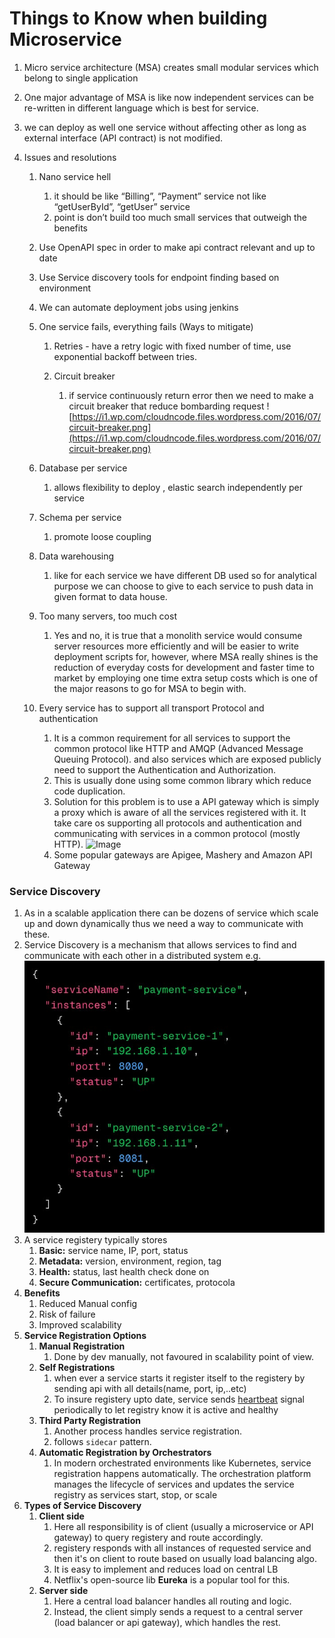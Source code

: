 # Things to Know when building Microservice

1. Micro service architecture (MSA) creates small modular services which belong to single application
2. One major advantage of MSA is like now independent services can be re-written in different language which is best for service.
3. we can deploy as well one service without affecting other as long as external interface (API contract) is not modified.
4. Issues and resolutions

   1. Nano service hell
      1. it should be like “Billing”, “Payment” service not like “getUserById”, “getUser” service
      2. point is don’t build too much small services that outweigh the benefits
   2. Use OpenAPI spec in order to make api contract relevant and up to date
   3. Use Service discovery tools for endpoint finding based on environment
   4. We can automate deployment jobs using jenkins
   5. One service fails, everything fails (Ways to mitigate)

      1. Retries - have a retry logic with fixed number of time, use exponential backoff between tries.
      2. Circuit breaker

         1. if service continuously return error then we need to make a circuit breaker that reduce bombarding request
            ![https://i1.wp.com/cloudncode.files.wordpress.com/2016/07/circuit-breaker.png](https://i1.wp.com/cloudncode.files.wordpress.com/2016/07/circuit-breaker.png)

   6. Database per service
      1. allows flexibility to deploy , elastic search independently per service
   7. Schema per service
      1. promote loose coupling
   8. Data warehousing
      1. like for each service we have different DB used so for analytical purpose we can choose to give to each service to push data in given format to data house.
   9. Too many servers, too much cost
      1. Yes and no, it is true that a monolith service would consume server resources more efficiently and will be easier to write deployment scripts for, however, where MSA really shines is the reduction of everyday costs for development and faster time to market by employing one time extra setup costs which is one of the major reasons to go for MSA to begin with.
   10. Every service has to support all transport Protocol and authentication
       1. It is a common requirement for all services to support the common protocol like HTTP and AMQP (Advanced Message Queuing Protocol). and also services which are exposed publicly need to support the Authentication and Authorization.
       2. This is usually done using some common library which reduce code duplication.
       3. Solution for this problem is to use a API gateway which is simply a proxy which is aware of all the services registered with it. It take care os supporting all protocols and authentication and communicating with services in a common protocol (mostly HTTP).
          ![Image](https://i2.wp.com/cloudncode.files.wordpress.com/2016/07/api-gateway.png)
       4. Some popular gateways are Apigee, Mashery and Amazon API Gateway

### Service Discovery

1. As in a scalable application there can be dozens of service which scale up and down dynamically thus we need a way to communicate with these.
2. Service Discovery is a mechanism that allows services to find and communicate with each other in a distributed system
   e.g. ![Image](./images/service-dis.jpg)
3. A service registery typically stores
   1. **Basic:** service name, IP, port, status
   2. **Metadata:** version, environment, region, tag
   3. **Health:** status, last health check done on
   4. **Secure Communication:** certificates, protocola
4. **Benefits**
   1. Reduced Manual config
   2. Risk of failure
   3. Improved scalability
5. **Service Registration Options**
   1. **Manual Registration**
      1. Done by dev manually, not favoured in scalability point of view.
   2. **Self Registrations**
      1. when ever a service starts it register itself to the registery by sending api with all details(name, port, ip,..etc)
      2. To insure registery upto date, service sends [heartbeat](Uncategorized/Heartbeat.md) signal periodically to let registry know it is active and healthy
   3. **Third Party Registration**
      1. Another process handles service registration.
      2. follows `sidecar` pattern.
   4. **Automatic Registration by Orchestrators**
      1. In modern orchestrated environments like Kubernetes, service registration happens automatically. The orchestration platform manages the lifecycle of services and updates the service registry as services start, stop, or scale
6. **Types of Service Discovery**
   1. **Client side**
      1. Here all responsibility is of client (usually a microservice or API gateway) to query registery and route accordingly.
      2. registery responds with all instances of requested service and then it's on client to route based on usually load balancing algo.
      3. It is easy to implement and reduces load on central LB
      4. Netflix's open-source lib **Eureka** is a popular tool for this.
   2. **Server side**
      1. Here a central load balancer handles all routing and logic.
      2. Instead, the client simply sends a request to a central server (load balancer or api gateway), which handles the rest.
